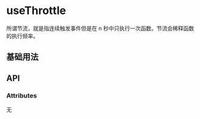 # useThrottle

所谓节流，就是指连续触发事件但是在 n 秒中只执行一次函数。节流会稀释函数的执行频率。

## 基础用法

<preview path="../../components/sunThrottle/index.vue" title="基本使用" description="可用于控制执行频率，限制执行频率的场景。"></preview>

## API

### Attributes

无
